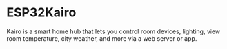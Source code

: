 # ESP32Kairo
Kairo is a smart home hub that lets you control room devices, lighting, view room temperature, city weather, and more via a web server or app.
